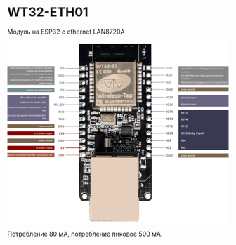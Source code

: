 # WT32-ETH01

Модуль на ESP32 с ethernet LAN8720A

![](WT32-ETH01.png)

Потребление 80 мА, потребление пиковое 500 мА.